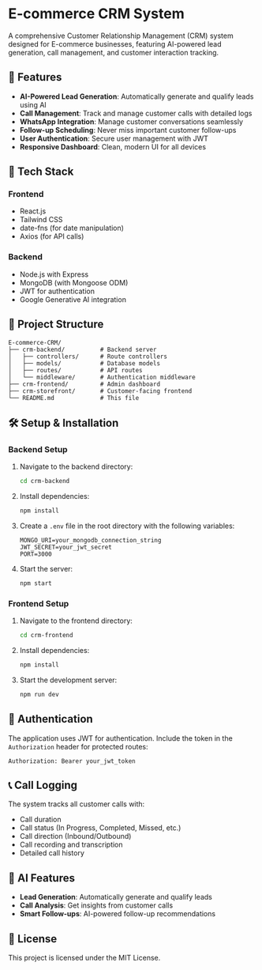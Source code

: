 # E-commerce CRM System

A comprehensive Customer Relationship Management (CRM) system designed for E-commerce businesses, featuring AI-powered lead generation, call management, and customer interaction tracking.

## 🌟 Features

- **AI-Powered Lead Generation**: Automatically generate and qualify leads using AI
- **Call Management**: Track and manage customer calls with detailed logs
- **WhatsApp Integration**: Manage customer conversations seamlessly
- **Follow-up Scheduling**: Never miss important customer follow-ups
- **User Authentication**: Secure user management with JWT
- **Responsive Dashboard**: Clean, modern UI for all devices

## 🚀 Tech Stack

### Frontend
- React.js
- Tailwind CSS
- date-fns (for date manipulation)
- Axios (for API calls)

### Backend
- Node.js with Express
- MongoDB (with Mongoose ODM)
- JWT for authentication
- Google Generative AI integration

## 📂 Project Structure

```
E-commerce-CRM/
├── crm-backend/          # Backend server
│   ├── controllers/      # Route controllers
│   ├── models/           # Database models
│   ├── routes/           # API routes
│   └── middleware/       # Authentication middleware
├── crm-frontend/         # Admin dashboard
├── crm-storefront/       # Customer-facing frontend
└── README.md             # This file
```

## 🛠️ Setup & Installation

### Backend Setup

1. Navigate to the backend directory:
   ```bash
   cd crm-backend
   ```

2. Install dependencies:
   ```bash
   npm install
   ```

3. Create a `.env` file in the root directory with the following variables:
   ```
   MONGO_URI=your_mongodb_connection_string
   JWT_SECRET=your_jwt_secret
   PORT=3000
   ```

4. Start the server:
   ```bash
   npm start
   ```

### Frontend Setup

1. Navigate to the frontend directory:
   ```bash
   cd crm-frontend
   ```

2. Install dependencies:
   ```bash
   npm install
   ```

3. Start the development server:
   ```bash
   npm run dev
   ```

## 🔐 Authentication

The application uses JWT for authentication. Include the token in the `Authorization` header for protected routes:

```
Authorization: Bearer your_jwt_token
```

## 📞 Call Logging

The system tracks all customer calls with:
- Call duration
- Call status (In Progress, Completed, Missed, etc.)
- Call direction (Inbound/Outbound)
- Call recording and transcription
- Detailed call history

## 🤖 AI Features

- **Lead Generation**: Automatically generate and qualify leads
- **Call Analysis**: Get insights from customer calls
- **Smart Follow-ups**: AI-powered follow-up recommendations

## 📝 License

This project is licensed under the MIT License.


